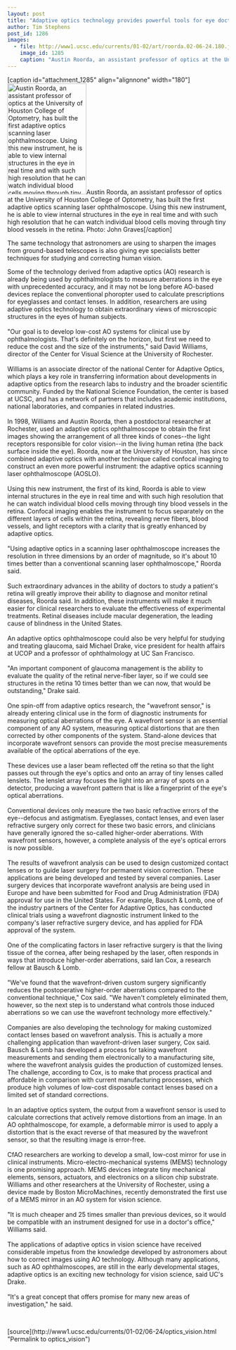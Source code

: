 ```yaml
---
layout: post
title: "Adaptive optics technology provides powerful tools for eye doctors"
author: Tim Stephens
post_id: 1286
images:
  - file: http://www1.ucsc.edu/currents/01-02/art/roorda.02-06-24.180.jpg
    image_id: 1285
    caption: "Austin Roorda, an assistant professor of optics at the University of Houston College of Optometry, has built the first adaptive optics scanning laser ophthalmoscope. Using this new instrument, he is able to view internal structures in the eye in real time and with such high resolution that he can watch individual blood cells moving through tiny blood vessels in the retina. Photo: John Graves"
---
```


[caption id="attachment_1285" align="alignnone" width="180"]<a href="http://localhost/mysite/wp-content/uploads/2002/06/roorda.02-06-24.180.jpg"><img class="size-full wp-image-1285" src="http://localhost/mysite/wp-content/uploads/2002/06/roorda.02-06-24.180.jpg" alt="Austin Roorda, an assistant professor of optics at the University of Houston College of Optometry, has built the first adaptive optics scanning laser ophthalmoscope. Using this new instrument, he is able to view internal structures in the eye in real time and with such high resolution that he can watch individual blood cells moving through tiny blood vessels in the retina. Photo: John Graves" width="180" height="252" /></a>Austin Roorda, an assistant professor of optics at the University of Houston College of Optometry, has built the first adaptive optics scanning laser ophthalmoscope. Using this new instrument, he is able to view internal structures in the eye in real time and with such high resolution that he can watch individual blood cells moving through tiny blood vessels in the retina. Photo: John Graves[/caption]
<p>
  The same technology that astronomers are using to sharpen the images from ground-based telescopes is also giving eye specialists better techniques for studying and correcting human vision.
</p>Some of the technology derived from adaptive optics (AO) research is already being used by ophthalmologists to measure aberrations in the eye with unprecedented accuracy, and it may not be long before AO-based devices replace the conventional phoropter used to calculate prescriptions for eyeglasses and contact lenses. In addition, researchers are using adaptive optics technology to obtain extraordinary views of microscopic structures in the eyes of human subjects.<br>
<br>
"Our goal is to develop low-cost AO systems for clinical use by ophthalmologists. That's definitely on the horizon, but first we need to reduce the cost and the size of the instruments," said David Williams, director of the Center for Visual Science at the University of Rochester.<br>
<br>
Williams is an associate director of the national Center for Adaptive Optics, which plays a key role in transferring information about developments in adaptive optics from the research labs to industry and the broader scientific community. Funded by the National Science Foundation, the center is based at UCSC, and has a network of partners that includes academic institutions, national laboratories, and companies in related industries.<br>
<br>
In 1998, Williams and Austin Roorda, then a postdoctoral researcher at Rochester, used an adaptive optics ophthalmoscope to obtain the first images showing the arrangement of all three kinds of cones--the light receptors responsible for color vision--in the living human retina (the back surface inside the eye). Roorda, now at the University of Houston, has since combined adaptive optics with another technique called confocal imaging to construct an even more powerful instrument: the adaptive optics scanning laser ophthalmoscope (AOSLO).<br>
<br>
Using this new instrument, the first of its kind, Roorda is able to view internal structures in the eye in real time and with such high resolution that he can watch individual blood cells moving through tiny blood vessels in the retina. Confocal imaging enables the instrument to focus separately on the different layers of cells within the retina, revealing nerve fibers, blood vessels, and light receptors with a clarity that is greatly enhanced by adaptive optics.<br>
<br>
"Using adaptive optics in a scanning laser ophthalmoscope increases the resolution in three dimensions by an order of magnitude, so it's about 10 times better than a conventional scanning laser ophthalmoscope," Roorda said.<br>
<br>
Such extraordinary advances in the ability of doctors to study a patient's retina will greatly improve their ability to diagnose and monitor retinal diseases, Roorda said. In addition, these instruments will make it much easier for clinical researchers to evaluate the effectiveness of experimental treatments. Retinal diseases include macular degeneration, the leading cause of blindness in the United States.<br>
<br>
An adaptive optics ophthalmoscope could also be very helpful for studying and treating glaucoma, said Michael Drake, vice president for health affairs at UCOP and a professor of ophthalmology at UC San Francisco.<br>
<br>
"An important component of glaucoma management is the ability to evaluate the quality of the retinal nerve-fiber layer, so if we could see structures in the retina 10 times better than we can now, that would be outstanding," Drake said.<br>
<br>
One spin-off from adaptive optics research, the "wavefront sensor," is already entering clinical use in the form of diagnostic instruments for measuring optical aberrations of the eye. A wavefront sensor is an essential component of any AO system, measuring optical distortions that are then corrected by other components of the system. Stand-alone devices that incorporate wavefront sensors can provide the most precise measurements available of the optical aberrations of the eye.<br>
<br>
These devices use a laser beam reflected off the retina so that the light passes out through the eye's optics and onto an array of tiny lenses called lenslets. The lenslet array focuses the light into an array of spots on a detector, producing a wavefront pattern that is like a fingerprint of the eye's optical aberrations.<br>
<br>
Conventional devices only measure the two basic refractive errors of the eye--defocus and astigmatism. Eyeglasses, contact lenses, and even laser refractive surgery only correct for these two basic errors, and clinicians have generally ignored the so-called higher-order aberrations. With wavefront sensors, however, a complete analysis of the eye's optical errors is now possible.<br>
<br>
The results of wavefront analysis can be used to design customized contact lenses or to guide laser surgery for permanent vision correction. These applications are being developed and tested by several companies. Laser surgery devices that incorporate wavefront analysis are being used in Europe and have been submitted for Food and Drug Administration (FDA) approval for use in the United States. For example, Bausch &amp; Lomb, one of the industry partners of the Center for Adaptive Optics, has conducted clinical trials using a wavefront diagnostic instrument linked to the company's laser refractive surgery device, and has applied for FDA approval of the system.<br>
<br>
One of the complicating factors in laser refractive surgery is that the living tissue of the cornea, after being reshaped by the laser, often responds in ways that introduce higher-order aberrations, said Ian Cox, a research fellow at Bausch &amp; Lomb.<br>
<br>
"We've found that the wavefront-driven custom surgery significantly reduces the postoperative higher-order aberrations compared to the conventional technique," Cox said. "We haven't completely eliminated them, however, so the next step is to understand what controls those induced aberrations so we can use the wavefront technology more effectively."<br>
<br>
Companies are also developing the technology for making customized contact lenses based on wavefront analysis. This is actually a more challenging application than wavefront-driven laser surgery, Cox said. Bausch &amp; Lomb has developed a process for taking wavefront measurements and sending them electronically to a manufacturing site, where the wavefront analysis guides the production of customized lenses. The challenge, according to Cox, is to make that process practical and affordable in comparison with current manufacturing processes, which produce high volumes of low-cost disposable contact lenses based on a limited set of standard corrections.<br>
<br>
In an adaptive optics system, the output from a wavefront sensor is used to calculate corrections that actively remove distortions from an image. In an AO ophthalmoscope, for example, a deformable mirror is used to apply a distortion that is the exact reverse of that measured by the wavefront sensor, so that the resulting image is error-free.<br>
<br>
CfAO researchers are working to develop a small, low-cost mirror for use in clinical instruments. Micro-electro-mechanical systems (MEMS) technology is one promising approach. MEMS devices integrate tiny mechanical elements, sensors, actuators, and electronics on a silicon chip substrate. Williams and other researchers at the University of Rochester, using a device made by Boston MicroMachines, recently demonstrated the first use of a MEMS mirror in an AO system for vision science.<br>
<br>
"It is much cheaper and 25 times smaller than previous devices, so it would be compatible with an instrument designed for use in a doctor's office," Williams said.<br>
<br>
The applications of adaptive optics in vision science have received considerable impetus from the knowledge developed by astronomers about how to correct images using AO technology. Although many applications, such as AO ophthalmoscopes, are still in the early developmental stages, adaptive optics is an exciting new technology for vision science, said UC's Drake.<br>
<br>
"It's a great concept that offers promise for many new areas of investigation," he said.
<p>
  <br>

</p>
<p>

</p>
[source](http://www1.ucsc.edu/currents/01-02/06-24/optics_vision.html "Permalink to optics_vision")
